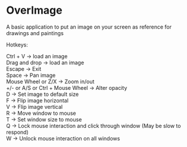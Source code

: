 # OverImage
A basic application to put an image on your screen as reference for drawings and paintings

Hotkeys:

Ctrl + V -> load an image<br>
Drag and drop -> load an image<br>
Escape -> Exit<br>
Space -> Pan image<br>
Mouse Wheel or Z/X -> Zoom in/out<br>
+/- or A/S or Ctrl + Mouse Wheel -> Alter opacity<br>
D -> Set image to default size<br>
F -> Flip image horizontal<br>
V -> Flip image vertical<br>
R -> Move window to mouse<br>
T -> Set window size to mouse<br>
Q -> Lock mouse interaction and click through window (May be slow to respond)<br>
W -> Unlock mouse interaction on all windows<br>
